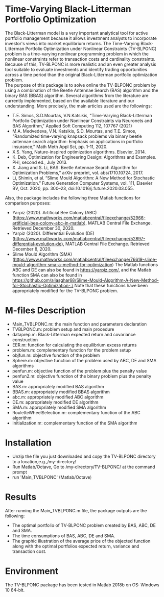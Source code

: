 # Time-Varying Black-Litterman Portfolio Optimization
The Black-Litterman model is a very important analytical tool for active portfolio management because it allows investment analysts to incorporate investor's views into market equilibrium returns. The Time-Varying Black-Litterman Portfolio Optimization under Nonlinear Constraints (TV-BLPONC) problem is a time-varying nonlinear programming problem in which the nonlinear constraints refer to transaction costs and cardinality constraints. Because of this, TV-BLPONC is more realistic and an even greater analysis tool suitable to evaluate investments and identify trading opportunities across a time period than the original Black-Litterman portfolio optimization problem.\
The purpose of this package is to solve online the TV-BLPONC problem by using a combination of the Beetle Antennae Search (BAS) algorithm and the binary BAS (BBAS) algorithm. Several algorithms from the literature are currently implemented, based on the available literature and our understanding. More precisely, the main articles used are the followings:
*	T.E. Simos, S.D.Mourtas, V.N.Katsikis, "Time-Varying Black-Litterman Portfolio Optimization under Nonlinear Constraints via Neuronets and BAS Algorithm," Applied Soft Computing 112, 107767 (2021)
*	M.A. Medvedeva, V.N. Katsikis, S.D. Mourtas, and T.E. Simos, "Randomized time-varying knapsack problems via binary beetle antennae search algorithm: Emphasis on applications in portfolio insurance," Math Meth Appl Sci, pp. 1-11, 2020.
*	X.S. Yang, Nature-inspired optimization algorithms. Elsevier, 2014.
*	K. Deb, Optimization for Engineering Design: Algorithms and Examples. PHI, second ed., July 2013.
*	X. Jiang and S. Li, BAS: Beetle Antennae Search Algorithm for Optimization Problems," arXiv preprint, vol. abs/1710.10724, 2017.
*	Li, Shimin, et al. “Slime Mould Algorithm: A New Method for Stochastic Optimization.” Future Generation Computer Systems, vol. 111, Elsevier BV, Oct. 2020, pp. 300–23, doi:10.1016/j.future.2020.03.055.

Also, the package includes the following three Matlab functions for comparison purposes:
*	Yarpiz (2020). Artificial Bee Colony (ABC) (https://www.mathworks.com/matlabcentral/fileexchange/52966-artificial-bee-colony-abc-in-matlab), MATLAB Central File Exchange. Retrieved December 30, 2020.
*	Yarpiz (2020). Differential Evolution (DE) (https://www.mathworks.com/matlabcentral/fileexchange/52897-differential-evolution-de), MATLAB Central File Exchange. Retrieved December 8, 2020.
*	Slime Mould Algorithm (SMA) (https://www.mathworks.com/matlabcentral/fileexchange/76619-slime-mould-algorithm-sma-a-method-for-optimization)
The Matlab functions ABC and DE can also be found in https://yarpiz.com/, and the Matlab function SMA can also be found in https://github.com/aliasghar68/Slime-Mould-Algorithm-A-New-Method-for-Stochastic-Optimization-.\
Note that these functions have been appropriately modified for the TV-BLPONC problem.

# M-files Description
*	Main_TVBLPONC.m: the main function and parameters declaration
*	TVBLPONC.m: problem setup and main procedure
*	dataprep.m: Black-Litterman expected return and covariance construction
*	EER.m: function for calculating the equilibrium excess returns
*	problem.m: complementary function for the problem setup
*	objfun.m: objective function of the problem
*	Sphere.m: objective function of the problem used by ABC, DE and SMA algorithms
*	penfun.m: objective function of the problem plus the penalty value
*	penfun2.m: objective function of the binary problem plus the penalty value
*	BAS.m: appropriately modified BAS algorithm
*	BBAS.m: appropriately modified BBAS algorithm
*	abc.m: appropriately modified ABC algorithm
*	DE.m: appropriately modified DE algorithm
*	SMA.m: appropriately modified SMA algorithm
*	RouletteWheelSelection.m: complementary function of the ABC algorithm
*	Initialization.m: complementary function of the SMA algorithm

# Installation
*	Unzip the file you just downloaded and copy the TV-BLPONC directory to a location,e.g.,/my-directory/
*	Run Matlab/Octave, Go to /my-directory/TV-BLPONC/ at the command prompt
*	run 'Main_TVBLPONC' (Matlab/Octave)

# Results
After running the Main_TVBLPONC.m file, the package outputs are the following:
*	The optimal portfolio of TV-BLPONC problem created by BAS, ABC, DE and SMA.
*	The time consumptions of BAS, ABC, DE and SMA.
*	The graphic illustration of the average price of the objected function along with the optimal portfolios expected return, variance and transaction cost.

# Environment
The TV-BLPONC package has been tested in Matlab 2018b on OS: Windows 10 64-bit.
